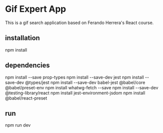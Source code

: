 # Gif Expert App

This is a gif search application based on Ferando Herrera's React course.

## installation
npm install

## dependencies
npm install --save prop-types
npm install --save-dev jest
npm install --save-dev @types/jest
npm install --save-dev babel-jest @babel/core @babel/preset-env
npm install whatwg-fetch --save
npm install --save-dev @testing-library/react
npm install jest-environment-jsdom
npm install @babel/react-preset

## run
npm run dev